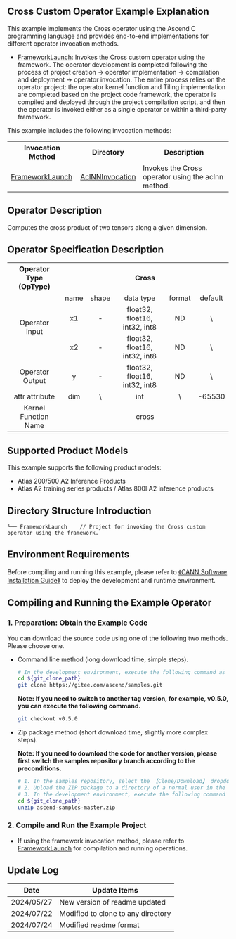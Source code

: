 ## Cross Custom Operator Example Explanation
This example implements the Cross operator using the Ascend C programming language and provides end-to-end implementations for different operator invocation methods.

- [FrameworkLaunch](./FrameworkLaunch/README.en.md): Invokes the Cross custom operator using the framework.
  The operator development is completed following the process of project creation -> operator implementation -> compilation and deployment -> operator invocation. The entire process relies on the operator project: the operator kernel function and Tiling implementation are completed based on the project code framework, the operator is compiled and deployed through the project compilation script, and then the operator is invoked either as a single operator or within a third-party framework.

This example includes the following invocation methods:
<table>
    <th>Invocation Method</th><th>Directory</th><th>Description</th>
    <tr>
        <!-- Column occupies 1 cell -->
        <td rowspan='1'><a href="./FrameworkLaunch/README.en.md"> FrameworkLaunch</td><td><a href="./FrameworkLaunch/AclNNInvocation/README.en.md"> AclNNInvocation</td><td>Invokes the Cross operator using the aclnn method.</td>
    </tr>
</table>

## Operator Description
Computes the cross product of two tensors along a given dimension.

## Operator Specification Description
<table>  
<tr><th align="center">Operator Type (OpType)</th><th colspan="5" align="center">Cross</th></tr>  
<tr><td rowspan="3" align="center">Operator Input</td><td align="center">name</td><td align="center">shape</td><td align="center">data type</td><td align="center">format</td><td align="center">default</td></tr>  
<tr><td align="center">x1</td><td align="center">-</td><td align="center">float32, float16, int32, int8</td><td align="center">ND</td><td align="center">\</td></tr>  
<tr><td align="center">x2</td><td align="center">-</td><td align="center">float32, float16, int32, int8</td><td align="center">ND</td><td align="center">\</td></tr>  
<tr><td rowspan="1" align="center">Operator Output</td><td align="center">y</td><td align="center">-</td><td align="center">float32, float16, int32, int8</td><td align="center">ND</td><td align="center">\</td></tr>  
<tr><td align="center">attr attribute</td><td align="center">dim</td><td align="center">\ </td><td align="center">int</td><td align="center"> \</td><td align="center">-65530</td></tr>
<tr><td rowspan="1" align="center">Kernel Function Name</td><td colspan="5" align="center">cross</td></tr>  
</table>

## Supported Product Models
This example supports the following product models:
- Atlas 200/500 A2 Inference Products
- Atlas A2 training series products / Atlas 800I A2 inference products

## Directory Structure Introduction
```
└── FrameworkLaunch    // Project for invoking the Cross custom operator using the framework.
```

## Environment Requirements
Before compiling and running this example, please refer to [《CANN Software Installation Guide》](https://hiascend.com/document/redirect/CannCommunityInstSoftware) to deploy the development and runtime environment.

## Compiling and Running the Example Operator

### 1. Preparation: Obtain the Example Code<a name="codeready"></a>

You can download the source code using one of the following two methods. Please choose one.

- Command line method (long download time, simple steps).

  ```bash
  # In the development environment, execute the following command as a non-root user to download the source repository. git_clone_path is a directory created by the user.
  cd ${git_clone_path}
  git clone https://gitee.com/ascend/samples.git
  ```
  **Note: If you need to switch to another tag version, for example, v0.5.0, you can execute the following command.**
  ```bash
  git checkout v0.5.0
  ```
- Zip package method (short download time, slightly more complex steps).

  **Note: If you need to download the code for another version, please first switch the samples repository branch according to the preconditions.**
  ```bash
  # 1. In the samples repository, select the 【Clone/Download】 dropdown and choose 【Download ZIP】.
  # 2. Upload the ZIP package to a directory of a normal user in the development environment, for example, ${git_clone_path}/ascend-samples-master.zip.
  # 3. In the development environment, execute the following command to unzip the zip package.
  cd ${git_clone_path}
  unzip ascend-samples-master.zip
  ```

### 2. Compile and Run the Example Project
- If using the framework invocation method, please refer to [FrameworkLaunch](./FrameworkLaunch/README.en.md) for compilation and running operations.

## Update Log
  | Date | Update Items |
|----|------|
| 2024/05/27 | New version of readme updated |
| 2024/07/22 | Modified to clone to any directory |
| 2024/07/24 | Modified readme format |